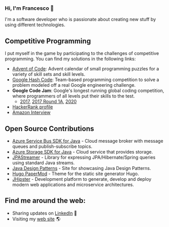 ### Hi, I'm Francesco 👋

I'm a software developer who is passionate about creating new stuff by using different technologies. </br>

## Competitive Programming
I put myself in the game by participating to the challenges of competitive programming. You can find my solutions in the following links:
* [Advent of Code](https://github.com/frascu/advent-of-code): Advent calendar of small programming puzzles for a variety of skill sets and skill levels.
* [Google Hash Code](https://github.com/frascu/google-hash-code): Team-based programming competition to solve a problem modeled off a real Google engineering challenge.
* <b>Google Code Jam</b>:  Google's longest running global coding competition, where programmers of all levels put their skills to the test.
   * [2017](https://github.com/frascu-competitive-programming/CodeJam2017-QualificationRound), [2017 Round 1A](https://github.com/frascu-competitive-programming/CodeJam2017-Round1A), [2020](https://github.com/frascu-competitive-programming/CodeJam2020-QualificationRound)
* [HackerRank profile](https://www.hackerrank.com/frascu)
*  [Amazon Interview](https://github.com/frascu/amazon-interview-2018)

## Open Source Contributions
* [Azure Service Bus SDK for Java](https://github.com/Azure/azure-sdk-for-java/pulls?q=is%3Apr+is%3Aclosed+author%3Afrascu+review%3Aapproved+label%3A%22Service+Bus%22) - Cloud message broker with message queues and publish-subscribe topics.
* [Azure Storage SDK for Java](https://github.com/Azure/azure-sdk-for-java/pulls?q=is%3Apr+is%3Aclosed+author%3Afrascu+review%3Aapproved+label%3AStorage) - Cloud service that provides storage.
*  [JPAStreamer](https://github.com/speedment/jpa-streamer/pulls?q=is%3Apr+is%3Amerged+author%3Afrascu+) - Library for expressing JPA/Hibernate/Spring queries using standard Java streams.
* [Java Design Patterns](https://github.com/iluwatar/java-design-patterns/pulls?q=is%3Apr+author%3Afrascu+is%3Amerged) - Site for showcasing Java Design Patterns.
* [Hugo PaperMod](https://github.com/adityatelange/hugo-PaperMod/pulls?q=is%3Apr+author%3Afrascu+is%3Amerged) - Theme for the static site generator Hugo.
* [JHipster](https://github.com/jhipster/generator-jhipster/pulls?q=is%3Apr+author%3Afrascu+is%3Amerged) - Development platform to generate, develop and deploy modern web applications and microservice architectures.
## Find me around the web: 
- Sharing updates on <a href="https://www.linkedin.com/in/francesco-scuccimarri/">LinkedIn</a> 💼
- Visiting my [web site](https://frascu.github.io) 🌎
<!--
**frascu/frascu** is a ✨ _special_ ✨ repository because its `README.md` (this file) appears on your GitHub profile.

Here are some ideas to get you started:

- 🔭 I’m currently working on ...
- 🌱 I’m currently learning ...
- 👯 I’m looking to collaborate on ...
- 🤔 I’m looking for help with ...
- 💬 Ask me about ...
- 📫 How to reach me: ...
- 😄 Pronouns: ...
- ⚡ Fun fact: ...
-->
